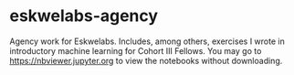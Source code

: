 # eskwelabs-agency

Agency work for Eskwelabs. Includes, among others, exercises I wrote in introductory machine learning for Cohort III Fellows. You may go to https://nbviewer.jupyter.org to view the notebooks without downloading. 
